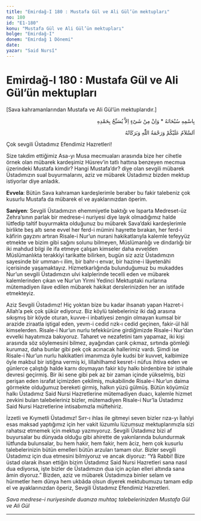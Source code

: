 ```yaml
---
title: "Emirdağ-I 180 : Mustafa Gül ve Ali Gül’ün mektupları"
no: 180
id: "E1-180"
konu: "Mustafa Gül ve Ali Gül’ün mektupları"
bolge: "Emirdağ-I"
donem: "Emirdağ 1 Dönemi"
date: 
yazar: "Said Nursî"
---
```


# Emirdağ-I 180 : Mustafa Gül ve Ali Gül’ün mektupları

<p class="takdim">[Sava kahramanlarından Mustafa ve Ali Gül’ün mektuplarıdır.]</p>

<p class="arabic" dir="rtl" title="Meal: “Subhân Allah’ın adıyla” * “Hiçbir şey yoktur ki O'nu hamd ile tesbih etmesin” [İsrâ 17:44]">بِاسْمِهِ سُبْحَانَهُ * وَاِنْ مِنْ شَىْءٍ اِلاَّ يُسَبِّحُ بِحَمْدِهِ</p>

<p class="arabic" dir="rtl" title="Meal: “Allah’ın selâmı, rahmeti ve bereketleri, üzerinize olsun.”">اَلسَّلاَمُ عَلَيْكُمْ وَرَحْمَةُ اللّٰهِ وَبَرَكَاتُهُ</p>

Çok sevgili Üstadımız Efendimiz Hazretleri!

Size takdim ettiğimiz Asa-yı Musa mecmuaları arasında bize her cihetle örnek olan mübarek kardeşimiz Hüsrev’in tatlı hattına benzeyen mecmua üzerindeki Mustafa kimdir? Hangi Mustafa’dır? diye olan sevgili mübarek Üstadımızın sual buyurmalarını, aziz ve mübarek Üstadımız bizden mektup istiyorlar diye anladık.

**Evvela**: Bütün Sava kahraman kardeşlerimle beraber bu fakir talebeniz çok kusurlu Mustafa da mübarek el ve ayaklarınızdan öperim.

**Saniyen**: Sevgili Üstadımızın ehemmiyetle baktığı ve Isparta Medreset-üz Zehra’sının parlak bir medrese-i nuriyesi diye layık olmadığımız halde lütfedip taltif buyurmakta olduğunuz bu mübarek Sava’daki kardeşlerimle birlikte beş altı sene evvel her ferd-i mümini hayrette bırakan, her ferd-i kâfirin gayzını artıran Risale-i Nur’un nurani hakikatlarıyla kalemle tefeyyüz etmekte ve bizim gibi sağını solunu bilmeyen, Müslümanlığı ve dindarlığı bir iki mahdud bilgi ile ifa etmeye çalışan kimseler daha evvelden Müslümanlıkta terakkiyi tarikatte bilirken, bugün siz aziz Üstadımızın sayesinde bir umman-ı ilim, bir bahr-ı envar, bir hazine-i lâyetenâhi içerisinde yaşamaktayız. Hizmetkarlığında bulunduğumuz bu mukaddes Nur’un sevgili Üstadımızın ulvi kalplerinde tecelli eden ve mübarek kalemlerinden çıkan ve Nur’un Yirmi Yedinci Mektuptaki nurlarına mütemadiyen ilave edilen mübarek hakikat derslerinizden her an istifade etmekteyiz.

Aziz Sevgili Üstadımız! Hiç yoktan bize bu kadar ihsanatı yapan Hazret-i Allah’a pek çok şükür ediyoruz. Biz köylü talebeleriniz iki dağ arasına sıkışmış bir köyde oturan, kuvve-i inbatiyesi zengin olmayan kumsal bir arazide ziraatla iştigal eden, yevm-i cedid rızk-ı cedid geçinen, fakir-ül hâl kimselerden. Risale-i Nur’un nurlu tefekkürüne girdiğimizde Risale-i Nur’dan evvelki hayatımıza bakıyoruz. Taharet ve nezafetini tam yapamaz, iki kişi arasında söz söylemesini bilmez, ayağından çarık çıkmaz, sırtında gömleği kurumaz, daha bunlar gibi pek çok acınacak hallerimiz vardı. Şimdi ise Risale-i Nur’un nurlu hakikatleri imanımıza öyle kudsi bir kuvvet, kalbimize öyle makbul bir istiğna vermiş ki, lillahilhamd kesret-i nüfus ihtiva eden ve günlerce çalıştığı halde karnı doymayan fakir köy halkı birdenbire bir istihale devresi geçirmiş. Bir iki sene gibi pek az bir zaman içinde yükselmiş, bizi perişan eden israfat içimizden çekilmiş, mukabilinde Risale-i Nur’un daima görmekte olduğumuz bereketi girmiş, halkın yüzü gülmüş. Bütün köyümüz halkı Üstadımız Said Nursi Hazretlerine mütemadiyen duacı, kalemle hizmet zevkini bulan talebeleriniz bizler, mütemadiyen Risale-i Nur’la Üstadımız Said Nursi Hazretlerine intisabımızla müftehiriz.

İzzetli ve Kıymetli Üstadımız! Sırr-ı ihlas ile gitmeyi seven bizler rıza-yı İlahîyi esas maksad yaptığımız için her vakit lüzumlu lüzumsuz mektuplarımızla sizi rahatsız etmemek için mektup yazmıyoruz. Sevgili Üstadımız bizi af buyursalar bu dünyada olduğu gibi ahirette de yakınlarında bulundurmak lütfunda bulunsalar, bu hem hakir, hem fakir, hem âciz, hem çok kusurlu talebelerinizin bütün emelleri bütün arzuları tamam olur. Bizler sevgili Üstadımız için dua etmesini bilmiyoruz ve ancak diyoruz: “Yâ Rabbi! Bize üstad olarak ihsan ettiğin bizim Üstadımız Said Nursi Hazretleri sana nasıl dua ediyorsa, işte bizler de Üstadımızın dua için açılan elleri altında sana âmin diyoruz.” Bizden, aziz ve mübarek Üstadımıza binler selam ve hürmetler hem dünya hem ukbâda olsun diyerek mektubumuzu tamam edip el ve ayaklarınızdan öperiz, Sevgili Üstadımız Efendimiz Hazretleri.

*Sava medrese-i nuriyesinde*
*duanıza muhtaç talebelerinizden*
*Mustafa Gül ve Ali Gül*

***
